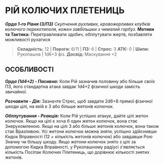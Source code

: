 ﻿# РІЙ КОЛЮЧИХ ПЛЕТЕНИЦЬ

***Орда 1-го Рівня (3/ПЗ)***
*Скупчення рухливих, кровожерливих клубків колючого перекотиполя, кожен завбільшки з чималий гарбуз.*
**Мотиви та Тактика:** Перетравлювати здобич, обплутувати жертв, позбавляти можливості рухатися

> **Складність:** 12 | **Пороги:** 6/11 | **ПЗ:** 6 | **Стрес:** 3
> **АТК:** 0 | **Шипи:** Рукопашна | 1d6+3 фіз.
> **Досвід:** Маскування +2

## ОСОБЛИВОСТІ

***Орда (1d4+2) - Пасивна:*** Коли Рій зазначив половину або більше своїх ПЗ, його стандартна атака завдає 1d4+2 фізичної шкоди замість звичайної.

***Розчавити - Дія:*** Зазначте Стрес, щоб завдати 2d6+8 прямої фізичної шкоди цілі, на якій є 3 або більше жетонів колючок.

***Обплутування - Реакція:*** Коли Рій успішно атакує, дайте цілі жетон колючок. Якщо на цілі є хоча б один жетон колючок, вона стає Знерухомленою. Якщо на цілі 3 або більше жетонів колючок, вона також стає Вразливою. Усі жетони колючок можна зняти, успішно здійснивши Кидок Вправності (12 + кількість жетонів колючок) або завдавши Рою Значну чи більшу шкоду. Якщо жетони колючок знято з цілі за допомогою Кидка Вправності, у Рукопашному радіусі з'являється кількість Посіпак Колючих Плетениць, що дорівнює кількості знятих жетонів.